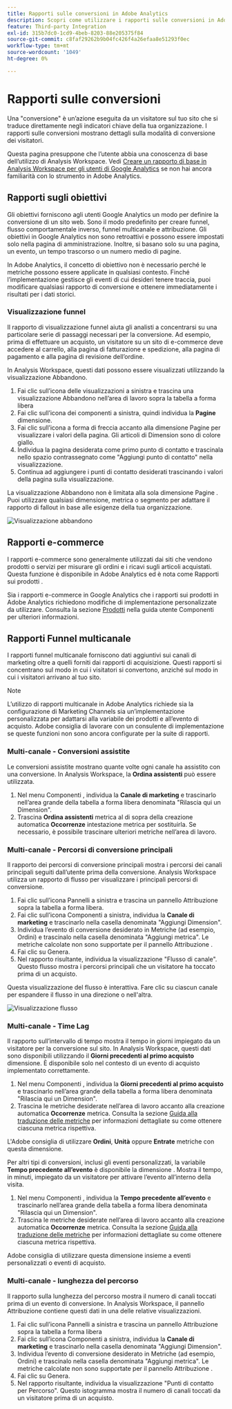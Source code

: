 ```yaml
---
title: Rapporti sulle conversioni in Adobe Analytics
description: Scopri come utilizzare i rapporti sulle conversioni in Adobe Analytics.
feature: Third-party Integration
exl-id: 315b7dc0-1cd9-4beb-8203-88e205375f84
source-git-commit: c8faf29262b9b04fc426f4a26efaa8e51293f0ec
workflow-type: tm+mt
source-wordcount: '1049'
ht-degree: 0%

---
```


# Rapporti sulle conversioni

Una &quot;conversione&quot; è un’azione eseguita da un visitatore sul tuo sito che si traduce direttamente negli indicatori chiave della tua organizzazione. I rapporti sulle conversioni mostrano dettagli sulla modalità di conversione dei visitatori.

Questa pagina presuppone che l’utente abbia una conoscenza di base dell’utilizzo di Analysis Workspace. Vedi [Creare un rapporto di base in Analysis Workspace per gli utenti di Google Analytics](create-report.md) se non hai ancora familiarità con lo strumento in Adobe Analytics.

## Rapporti sugli obiettivi

Gli obiettivi forniscono agli utenti Google Analytics un modo per definire la conversione di un sito web. Sono il modo predefinito per creare funnel, flusso comportamentale inverso, funnel multicanale e attribuzione. Gli obiettivi in Google Analytics non sono retroattivi e possono essere impostati solo nella pagina di amministrazione. Inoltre, si basano solo su una pagina, un evento, un tempo trascorso o un numero medio di pagine.

In Adobe Analytics, il concetto di obiettivo non è necessario perché le metriche possono essere applicate in qualsiasi contesto. Finché l’implementazione gestisce gli eventi di cui desideri tenere traccia, puoi modificare qualsiasi rapporto di conversione e ottenere immediatamente i risultati per i dati storici.

### Visualizzazione funnel

Il rapporto di visualizzazione funnel aiuta gli analisti a concentrarsi su una particolare serie di passaggi necessari per la conversione. Ad esempio, prima di effettuare un acquisto, un visitatore su un sito di e-commerce deve accedere al carrello, alla pagina di fatturazione e spedizione, alla pagina di pagamento e alla pagina di revisione dell’ordine.

In Analysis Workspace, questi dati possono essere visualizzati utilizzando la visualizzazione Abbandono.

1. Fai clic sull’icona delle visualizzazioni a sinistra e trascina una visualizzazione Abbandono nell’area di lavoro sopra la tabella a forma libera
2. Fai clic sull’icona dei componenti a sinistra, quindi individua la **Pagine** dimensione.
3. Fai clic sull’icona a forma di freccia accanto alla dimensione Pagine per visualizzare i valori della pagina. Gli articoli di Dimension sono di colore giallo.
4. Individua la pagina desiderata come primo punto di contatto e trascinala nello spazio contrassegnato come &quot;Aggiungi punto di contatto&quot; nella visualizzazione.
5. Continua ad aggiungere i punti di contatto desiderati trascinando i valori della pagina sulla visualizzazione.

La visualizzazione Abbandono non è limitata alla sola dimensione Pagine . Puoi utilizzare qualsiasi dimensione, metrica o segmento per adattare il rapporto di fallout in base alle esigenze della tua organizzazione.

![Visualizzazione abbandono](/help/technotes/ga-to-aa/assets/fallout.png)

## Rapporti e-commerce

I rapporti e-commerce sono generalmente utilizzati dai siti che vendono prodotti o servizi per misurare gli ordini e i ricavi sugli articoli acquistati. Questa funzione è disponibile in Adobe Analytics ed è nota come Rapporti sui prodotti .

Sia i rapporti e-commerce in Google Analytics che i rapporti sui prodotti in Adobe Analytics richiedono modifiche di implementazione personalizzate da utilizzare. Consulta la sezione [Prodotti](/help/components/dimensions/product.md) nella guida utente Componenti per ulteriori informazioni.

## Rapporti Funnel multicanale

I rapporti funnel multicanale forniscono dati aggiuntivi sui canali di marketing oltre a quelli forniti dai rapporti di acquisizione. Questi rapporti si concentrano sul modo in cui i visitatori si convertono, anziché sul modo in cui i visitatori arrivano al tuo sito.

>[!NOTE]
>
> L’utilizzo di rapporti multicanale in Adobe Analytics richiede sia la configurazione di Marketing Channels sia un’implementazione personalizzata per adattarsi alla variabile dei prodotti e all’evento di acquisto. Adobe consiglia di lavorare con un consulente di implementazione se queste funzioni non sono ancora configurate per la suite di rapporti.

### Multi-canale - Conversioni assistite

Le conversioni assistite mostrano quante volte ogni canale ha assistito con una conversione. In Analysis Workspace, la **Ordina assistenti** può essere utilizzata.

1. Nel menu Componenti , individua la **Canale di marketing** e trascinarlo nell’area grande della tabella a forma libera denominata &quot;Rilascia qui un Dimension&quot;.
2. Trascina **Ordina assistenti** metrica al di sopra della creazione automatica **Occorrenze** intestazione metrica per sostituirla. Se necessario, è possibile trascinare ulteriori metriche nell’area di lavoro.

### Multi-canale - Percorsi di conversione principali

Il rapporto dei percorsi di conversione principali mostra i percorsi dei canali principali seguiti dall’utente prima della conversione. Analysis Workspace utilizza un rapporto di flusso per visualizzare i principali percorsi di conversione.

1. Fai clic sull’icona Pannelli a sinistra e trascina un pannello Attribuzione sopra la tabella a forma libera.
2. Fai clic sull’icona Componenti a sinistra, individua la **Canale di marketing** e trascinarlo nella casella denominata &quot;Aggiungi Dimension&quot;.
3. Individua l’evento di conversione desiderato in Metriche (ad esempio, Ordini) e trascinalo nella casella denominata &quot;Aggiungi metrica&quot;. Le metriche calcolate non sono supportate per il pannello Attribuzione .
4. Fai clic su Genera.
5. Nel rapporto risultante, individua la visualizzazione &quot;Flusso di canale&quot;. Questo flusso mostra i percorsi principali che un visitatore ha toccato prima di un acquisto.

Questa visualizzazione del flusso è interattiva. Fare clic su ciascun canale per espandere il flusso in una direzione o nell&#39;altra.

![Visualizzazione flusso](/help/technotes/ga-to-aa/assets/flow.png)

### Multi-canale - Time Lag

Il rapporto sull’intervallo di tempo mostra il tempo in giorni impiegato da un visitatore per la conversione sul sito. In Analysis Workspace, questi dati sono disponibili utilizzando il **Giorni precedenti al primo acquisto** dimensione. È disponibile solo nel contesto di un evento di acquisto implementato correttamente.

1. Nel menu Componenti , individua la **Giorni precedenti al primo acquisto** e trascinarlo nell’area grande della tabella a forma libera denominata &quot;Rilascia qui un Dimension&quot;.
2. Trascina le metriche desiderate nell’area di lavoro accanto alla creazione automatica **Occorrenze** metrica. Consulta la sezione [Guida alla traduzione delle metriche](common-metrics.md) per informazioni dettagliate su come ottenere ciascuna metrica rispettiva.

L&#39;Adobe consiglia di utilizzare **Ordini**, **Unità** oppure **Entrate** metriche con questa dimensione.

Per altri tipi di conversioni, inclusi gli eventi personalizzati, la variabile **Tempo precedente all’evento** è disponibile la dimensione . Mostra il tempo, in minuti, impiegato da un visitatore per attivare l’evento all’interno della visita.

1. Nel menu Componenti , individua la **Tempo precedente all’evento** e trascinarlo nell’area grande della tabella a forma libera denominata &quot;Rilascia qui un Dimension&quot;.
2. Trascina le metriche desiderate nell’area di lavoro accanto alla creazione automatica **Occorrenze** metrica. Consulta la sezione [Guida alla traduzione delle metriche](common-metrics.md) per informazioni dettagliate su come ottenere ciascuna metrica rispettiva.

Adobe consiglia di utilizzare questa dimensione insieme a eventi personalizzati o eventi di acquisto.

### Multi-canale - lunghezza del percorso

Il rapporto sulla lunghezza del percorso mostra il numero di canali toccati prima di un evento di conversione. In Analysis Workspace, il pannello Attribuzione contiene questi dati in una delle relative visualizzazioni.

1. Fai clic sull’icona Pannelli a sinistra e trascina un pannello Attribuzione sopra la tabella a forma libera
2. Fai clic sull’icona Componenti a sinistra, individua la **Canale di marketing** e trascinarlo nella casella denominata &quot;Aggiungi Dimension&quot;.
3. Individua l’evento di conversione desiderato in Metriche (ad esempio, Ordini) e trascinalo nella casella denominata &quot;Aggiungi metrica&quot;. Le metriche calcolate non sono supportate per il pannello Attribuzione .
4. Fai clic su Genera.
5. Nel rapporto risultante, individua la visualizzazione &quot;Punti di contatto per Percorso&quot;. Questo istogramma mostra il numero di canali toccati da un visitatore prima di un acquisto.
